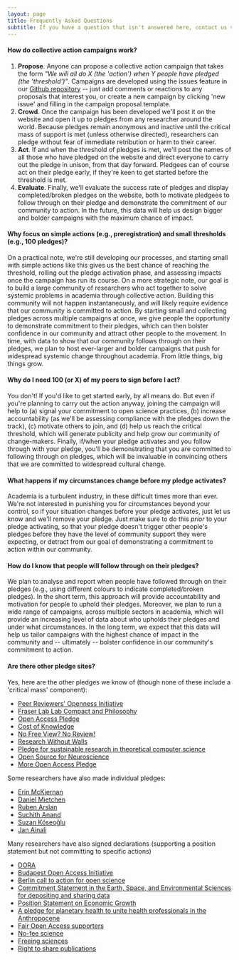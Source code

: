 ```yaml
---
layout: page
title: Frequently Asked Questions
subtitle: If you have a question that isn't answered here, contact us via any of the channels at the bottom of this page  
---
```


#### How do collective action campaigns work?
1. **Propose**. Anyone can propose a collective action campaign that takes the form *"We will all do X (the 'action') when Y people have pledged (the 'threshold')"*. Campaigns are developed using the issues feature in our [Github repository](https://github.com/freeourknowledge/website/issues) -- just add comments or reactions to any proposals that interest you, or create a new campaign by clicking 'new issue' and filling in the campaign proposal template. 
2. **Crowd**. Once the campaign has been developed we'll post it on the website and open it up to pledges from any researcher around the world. Because pledges remain anonymous and inactive until the critical mass of support is met (unless otherwise directed), researchers can pledge without fear of immediate retribution or harm to their career. 
3. **Act**. If and when the threshold of pledges is met, we'll post the names of all those who have pledged on the website and direct everyone to carry out the pledge in unison, from that day forward. Pledgees can of course act on their pledge early, if they're keen to get started before the threshold is met. 
4. **Evaluate**. Finally, we'll evaluate the success rate of pledges and display completed/broken pledges on the website, both to motivate pledgees to follow through on their pledge and demonstrate the commitment of our community to action. In the future, this data will help us design bigger and bolder campaigns with the maximum chance of impact. 

#### Why focus on simple actions (e.g., preregistration) and small thresholds (e.g., 100 pledges)? 
On a practical note, we're still developing our processes, and starting small with simple actions like this gives us the best chance of reaching the threshold, rolling out the pledge activation phase, and assessing impacts once the campaign has run its course. On a more strategic note, our goal is to build a large community of researchers who act together to solve systemic problems in academia through collective action. Building this community will not happen instantaneously, and will likely require evidence that our community is committed to action. By starting small and collecting pledges across multiple campaigns at once, we give people the opportunity to demonstrate commitment to their pledges, which can then bolster confidence in our community and attract other people to the movement. In time, with data to show that our community follows through on their pledges, we plan to host ever-larger and bolder campaigns that push for widespread systemic change throughout academia. From little things, big things grow. 

#### Why do I need 100 (or X) of my peers to sign before I act? 
You don't! If you'd like to get started early, by all means do. But even if you're planning to carry out the action anyway, joining the campaign will help to (a) signal your commitment to open science practices, (b) increase accountability (as we'll be assessing compliance with the pledges down the track), (c) motivate others to join, and (d) help us reach the critical threshold, which will generate publicity and help grow our community of change-makers. Finally, if/when your pledge activates and you follow through with your pledge, you'll be demonstrating that you are committed to following through on pledges, which will be invaluable in convincing others that we are committed to widespread cultural change. 

#### What happens if my circumstances change before my pledge activates? 
Academia is a turbulent industry, in these difficult times more than ever. We're not interested in punishing you for circumstances beyond your control, so if your situation changes before your pledge activates, just let us know and we'll remove your pledge. Just make sure to do this *prior* to your pledge activating, so that your pledge doesn't trigger other people's pledges before they have the level of community support they were expecting, or detract from our goal of demonstrating a commitment to action within our community.

#### How do I know that people will follow through on their pledges?
We plan to analyse and report when people have followed through on their pledges (e.g., using different colours to indicate completed/broken pledges). In the short term, this approach will provide accountability and motivation for people to uphold their pledges. Moreover, we plan to run a wide range of campaigns, across multiple sectors in academia, which will provide an increasing level of data about who upholds their pledges and under what circumstances. In the long term, we expect that this data will help us tailor campaigns with the highest chance of impact in the community and -- ultimately -- bolster confidence in our community's commitment to action.

#### Are there other pledge sites?
Yes, here are the other pledges we know of (though none of these include a 'critical mass' component):
* [Peer Reviewers' Openness Initiative](https://opennessinitiative.org/)
* [Fraser Lab Lab Compact and Philosophy](https://fraserlab.com/compact/)
* [Open Access Pledge](https://www.openaccesspledge.com)
* [Cost of Knowledge](http://thecostofknowledge.com/)
* [No Free View? No Review!](https://nofreeviewnoreview.org/)
* [Research Without Walls](http://www.researchwithoutwalls.org/)
* [Pledge for sustainable research in theoretical computer science](https://tcs4f.org/)
* [Open Source for Neuroscience](http://opensourceforneuroscience.org/)
* [More Open Access Pledge](https://globalyoungacademy.net/news-release-gya-members-pledge-for-open-access/)

Some researchers have also made individual pledges:
* [Erin McKiernan](https://emckiernan.wordpress.com/pledge/)
* [Daniel Mietchen](https://github.com/Daniel-Mietchen/pledges)
* [Ruben Arslan](https://rubenarslan.github.io/bug_bounty.html)
* [Suchith Anand](https://opensourcegeospatial.icaci.org/2017/07/the-pledge-i-support-open-principles-for-science-and-education-for-building-a-better-world-for-everyone/)
* [Suzan Köseoğlu](https://differentreadings.com/2015/12/01/an-open-pledge/)
* [Jan Ainali](https://github.com/Ainali/pledges)

Many researchers have also signed declarations (supporting a position statement but not committing to specific actions)
* [DORA](https://sfdora.org/signers/) 
* [Budapest Open Access Initiative](https://www.budapestopenaccessinitiative.org/list_signatures) 
* [Berlin call to action for open science](https://en.wikiversity.org/wiki/Wikimedia_Deutschland/Open_Science_Fellows_Program/Berlin_Call_to_Action)
* [Commitment Statement in the Earth, Space, and Environmental Sciences for depositing and sharing data](http://www.copdess.org/enabling-fair-data-project/commitment-to-enabling-fair-data-in-the-earth-space-and-environmental-sciences/)
* [Position Statement on Economic Growth](https://steadystate.org/act/sign-the-position/endorsements-and-signatures/view-all-individual-signatures/)
* [A pledge for planetary health to unite health professionals in the Anthropocene](https://doi.org/10.1016/S0140-6736(20)32039-0)
* [Fair Open Access supporters](https://gitlab.com/publishing-reform/discussion/blob/master/Fair%20Open%20Access/List%20of%20supporters%20of%20Fair%20Open%20Access.md)
* [No-fee science](https://docs.google.com/forms/d/e/1FAIpQLSeGl9IgTZcVDcyinQbosTKhrZVTTVhQ8fUg5Yc9K860AHeDpw/viewform)
* [Freeing sciences](https://journauxscientifiqueslibres.wesign.it/en)
* [Right to share publications](https://www.change.org/p/american-psychological-association-right-to-share-publications?recruiter=11934790&utm_source=share_petition&utm_medium=copylink&utm_campaign=share_petition&utm_term=Search%3ESAP%3EUS%3ENonBrand%3EExact&use_react=false)
